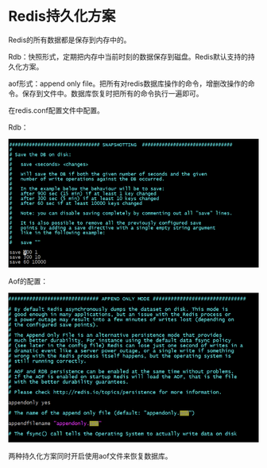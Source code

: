 # Redis持久化方案

Redis的所有数据都是保存到内存中的。

Rdb：快照形式，定期把内存中当前时刻的数据保存到磁盘。Redis默认支持的持久化方案。

aof形式：append only file。把所有对redis数据库操作的命令，增删改操作的命令。保存到文件中。数据库恢复时把所有的命令执行一遍即可。

在redis.conf配置文件中配置。

Rdb：

![](../../.gitbook/assets/image%20%2813%29.png)

Aof的配置：

![](../../.gitbook/assets/image%20%28219%29.png)

两种持久化方案同时开启使用aof文件来恢复数据库。

